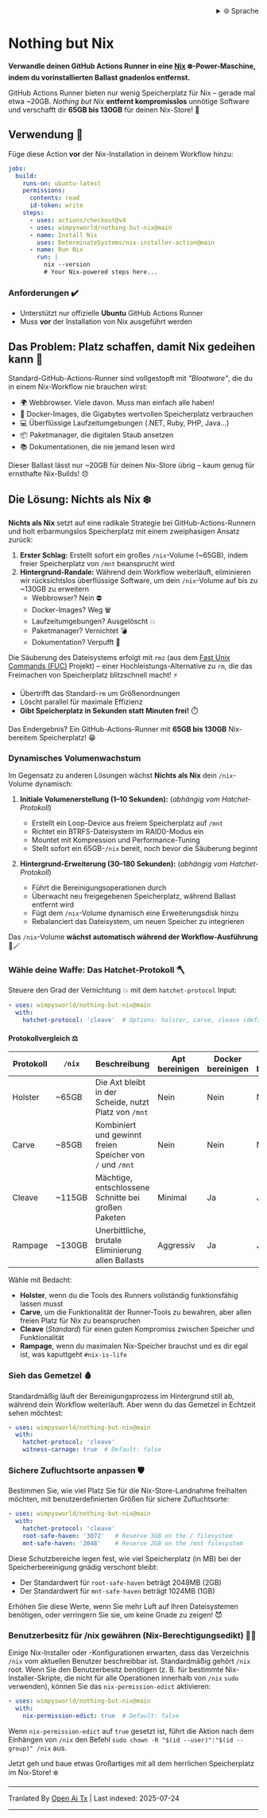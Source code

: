 
<div align="right">
  <details>
    <summary >🌐 Sprache</summary>
    <div>
      <div align="center">
        <a href="https://openaitx.github.io/view.html?user=wimpysworld&project=nothing-but-nix&lang=en">English</a>
        | <a href="https://openaitx.github.io/view.html?user=wimpysworld&project=nothing-but-nix&lang=zh-CN">简体中文</a>
        | <a href="https://openaitx.github.io/view.html?user=wimpysworld&project=nothing-but-nix&lang=zh-TW">繁體中文</a>
        | <a href="https://openaitx.github.io/view.html?user=wimpysworld&project=nothing-but-nix&lang=ja">日本語</a>
        | <a href="https://openaitx.github.io/view.html?user=wimpysworld&project=nothing-but-nix&lang=ko">한국어</a>
        | <a href="https://openaitx.github.io/view.html?user=wimpysworld&project=nothing-but-nix&lang=hi">हिन्दी</a>
        | <a href="https://openaitx.github.io/view.html?user=wimpysworld&project=nothing-but-nix&lang=th">ไทย</a>
        | <a href="https://openaitx.github.io/view.html?user=wimpysworld&project=nothing-but-nix&lang=fr">Français</a>
        | <a href="https://openaitx.github.io/view.html?user=wimpysworld&project=nothing-but-nix&lang=de">Deutsch</a>
        | <a href="https://openaitx.github.io/view.html?user=wimpysworld&project=nothing-but-nix&lang=es">Español</a>
        | <a href="https://openaitx.github.io/view.html?user=wimpysworld&project=nothing-but-nix&lang=it">Italiano</a>
        | <a href="https://openaitx.github.io/view.html?user=wimpysworld&project=nothing-but-nix&lang=ru">Русский</a>
        | <a href="https://openaitx.github.io/view.html?user=wimpysworld&project=nothing-but-nix&lang=pt">Português</a>
        | <a href="https://openaitx.github.io/view.html?user=wimpysworld&project=nothing-but-nix&lang=nl">Nederlands</a>
        | <a href="https://openaitx.github.io/view.html?user=wimpysworld&project=nothing-but-nix&lang=pl">Polski</a>
        | <a href="https://openaitx.github.io/view.html?user=wimpysworld&project=nothing-but-nix&lang=ar">العربية</a>
        | <a href="https://openaitx.github.io/view.html?user=wimpysworld&project=nothing-but-nix&lang=fa">فارسی</a>
        | <a href="https://openaitx.github.io/view.html?user=wimpysworld&project=nothing-but-nix&lang=tr">Türkçe</a>
        | <a href="https://openaitx.github.io/view.html?user=wimpysworld&project=nothing-but-nix&lang=vi">Tiếng Việt</a>
        | <a href="https://openaitx.github.io/view.html?user=wimpysworld&project=nothing-but-nix&lang=id">Bahasa Indonesia</a>
      </div>
    </div>
  </details>
</div>

# Nothing but Nix

**Verwandle deinen GitHub Actions Runner in eine [Nix](https://zero-to-nix.com/concepts/nix/) ❄️-Power-Maschine, indem du vorinstallierten Ballast gnadenlos entfernst.**

GitHub Actions Runner bieten nur wenig Speicherplatz für Nix – gerade mal etwa ~20GB.
*Nothing but Nix* **entfernt kompromisslos** unnötige Software und verschafft dir **65GB bis 130GB** für deinen Nix-Store! 💪

## Verwendung 🔧

Füge diese Action **vor** der Nix-Installation in deinem Workflow hinzu:

```yaml
jobs:
  build:
    runs-on: ubuntu-latest
    permissions:
      contents: read
      id-token: write
    steps:
      - uses: actions/checkout@v4
      - uses: wimpysworld/nothing-but-nix@main
      - name: Install Nix
        uses: DeterminateSystems/nix-installer-action@main
      - name: Run Nix
        run: |
          nix --version
          # Your Nix-powered steps here...
```

### Anforderungen ️✔️

- Unterstützt nur offizielle **Ubuntu** GitHub Actions Runner
- Muss **vor** der Installation von Nix ausgeführt werden

## Das Problem: Platz schaffen, damit Nix gedeihen kann 🌱

Standard-GitHub-Actions-Runner sind vollgestopft mit *"Bloatware"*, die du in einem Nix-Workflow nie brauchen wirst:

- 🌍 Webbrowser. Viele davon. Muss man einfach alle haben!
- 🐳 Docker-Images, die Gigabytes wertvollen Speicherplatz verbrauchen
- 💻 Überflüssige Laufzeitumgebungen (.NET, Ruby, PHP, Java...)
- 📦 Paketmanager, die digitalen Staub ansetzen
- 📚 Dokumentationen, die nie jemand lesen wird

Dieser Ballast lässt nur ~20GB für deinen Nix-Store übrig – kaum genug für ernsthafte Nix-Builds! 😞

## Die Lösung: Nichts als Nix ️❄️

**Nichts als Nix** setzt auf eine radikale Strategie bei GitHub-Actions-Runnern und holt erbarmungslos Speicherplatz mit einem zweiphasigen Ansatz zurück:

1. **Erster Schlag:** Erstellt sofort ein großes `/nix`-Volume (~65GB), indem freier Speicherplatz von `/mnt` beansprucht wird
2. **Hintergrund-Randale:** Während dein Workflow weiterläuft, eliminieren wir rücksichtslos überflüssige Software, um dein `/nix`-Volume auf bis zu ~130GB zu erweitern
   - Webbrowser? Nein ⛔
   - Docker-Images? Weg 🗑️
   - Laufzeitumgebungen? Ausgelöscht 💥
   - Paketmanager? Vernichtet 💣
   - Dokumentation? Verpufft ️👻

Die Säuberung des Dateisystems erfolgt mit `rmz` (aus dem [Fast Unix Commands (FUC)](https://github.com/SUPERCILEX/fuc) Projekt) – einer Hochleistungs-Alternative zu `rm`, die das Freimachen von Speicherplatz blitzschnell macht! ⚡
   - Übertrifft das Standard-`rm` um Größenordnungen
   - Löscht parallel für maximale Effizienz
   - **Gibt Speicherplatz in Sekunden statt Minuten frei!** ️⏱️

Das Endergebnis? Ein GitHub-Actions-Runner mit **65GB bis 130GB** Nix-bereitem Speicherplatz! 😁

### Dynamisches Volumenwachstum

Im Gegensatz zu anderen Lösungen wächst **Nichts als Nix** dein `/nix`-Volume dynamisch:

1. **Initiale Volumenerstellung (1–10 Sekunden):** (*abhängig vom Hatchet-Protokoll*)
   - Erstellt ein Loop-Device aus freiem Speicherplatz auf `/mnt`
   - Richtet ein BTRFS-Dateisystem im RAID0-Modus ein
   - Mountet mit Kompression und Performance-Tuning
   - Stellt sofort ein 65GB-`/nix` bereit, noch bevor die Säuberung beginnt

2. **Hintergrund-Erweiterung (30–180 Sekunden):** (*abhängig vom Hatchet-Protokoll*)
   - Führt die Bereinigungsoperationen durch
   - Überwacht neu freigegebenen Speicherplatz, während Ballast entfernt wird
   - Fügt dem `/nix`-Volume dynamisch eine Erweiterungsdisk hinzu
   - Rebalanciert das Dateisystem, um neuen Speicher zu integrieren

Das `/nix`-Volume **wächst automatisch während der Workflow-Ausführung** 🎩🪄

### Wähle deine Waffe: Das Hatchet-Protokoll 🪓

Steuere den Grad der Vernichtung 💥 mit dem `hatchet-protocol` Input:

```yaml
- uses: wimpysworld/nothing-but-nix@main
  with:
    hatchet-protocol: 'cleave'  # Options: holster, carve, cleave (default), rampage
```

#### Protokollvergleich ⚖️

| Protokoll | `/nix` | Beschreibung                                      | Apt bereinigen | Docker bereinigen | Snap bereinigen | Bereinigte Dateisysteme     |
|-----------|--------|---------------------------------------------------|----------------|-------------------|-----------------|-----------------------------|
| Holster   | ~65GB  | Die Axt bleibt in der Scheide, nutzt Platz von `/mnt` | Nein           | Nein              | Nein            | Keine                       |
| Carve     | ~85GB  | Kombiniert und gewinnt freien Speicher von `/` und `/mnt` | Nein           | Nein              | Nein            | Keine                       |
| Cleave    | ~115GB | Mächtige, entschlossene Schnitte bei großen Paketen   | Minimal        | Ja                | Ja              | `/opt` und `/usr/local`     |
| Rampage   | ~130GB | Unerbittliche, brutale Eliminierung allen Ballasts    | Aggressiv      | Ja                | Ja              | Muahahaha! 🔥🌎             |

Wähle mit Bedacht:
- **Holster**, wenn du die Tools des Runners vollständig funktionsfähig lassen musst
- **Carve**, um die Funktionalität der Runner-Tools zu bewahren, aber allen freien Platz für Nix zu beanspruchen
- **Cleave** (*Standard*) für einen guten Kompromiss zwischen Speicher und Funktionalität
- **Rampage**, wenn du maximalen Nix-Speicher brauchst und es dir egal ist, was kaputtgeht `#nix-is-life`

### Sieh das Gemetzel 🩸

Standardmäßig läuft der Bereinigungsprozess im Hintergrund still ab, während dein Workflow weiterläuft. Aber wenn du das Gemetzel in Echtzeit sehen möchtest:

```yaml
- uses: wimpysworld/nothing-but-nix@main
  with:
    ️hatchet-protocol: 'cleave'
    witness-carnage: true  # Default: false
```

### Sichere Zufluchtsorte anpassen 🛡️

Bestimmen Sie, wie viel Platz Sie für die Nix-Store-Landnahme freihalten möchten, mit benutzerdefinierten Größen für sichere Zufluchtsorte:

```yaml
- uses: wimpysworld/nothing-but-nix@main
  with:
    ️hatchet-protocol: 'cleave'
    root-safe-haven: '3072'   # Reserve 3GB on the / filesystem
    mnt-safe-haven: '2048'    # Reserve 2GB on the /mnt filesystem
```

Diese Schutzbereiche legen fest, wie viel Speicherplatz (in MB) bei der Speicherbereinigung gnädig verschont bleibt:
- Der Standardwert für `root-safe-haven` beträgt 2048MB (2GB)
- Der Standardwert für `mnt-safe-haven` beträgt 1024MB (1GB)

Erhöhen Sie diese Werte, wenn Sie mehr Luft auf Ihren Dateisystemen benötigen, oder verringern Sie sie, um keine Gnade zu zeigen! 😈

### Benutzerbesitz für /nix gewähren (Nix-Berechtigungsedikt) 🧑‍⚖️

Einige Nix-Installer oder -Konfigurationen erwarten, dass das Verzeichnis `/nix` vom aktuellen Benutzer beschreibbar ist. Standardmäßig gehört `/nix` root. Wenn Sie den Benutzerbesitz benötigen (z. B. für bestimmte Nix-Installer-Skripte, die nicht für alle Operationen innerhalb von `/nix` `sudo` verwenden), können Sie das `nix-permission-edict` aktivieren:

```yaml
- uses: wimpysworld/nothing-but-nix@main
  with:
    nix-permission-edict: true  # Default: false
```

Wenn `nix-permission-edict` auf `true` gesetzt ist, führt die Aktion nach dem Einhängen von `/nix` den Befehl `sudo chown -R "$(id --user)":"$(id --group)" /nix` aus.

Jetzt geh und baue etwas Großartiges mit all dem herrlichen Speicherplatz im Nix-Store! ❄️

---

Tranlated By [Open Ai Tx](https://github.com/OpenAiTx/OpenAiTx) | Last indexed: 2025-07-24

---